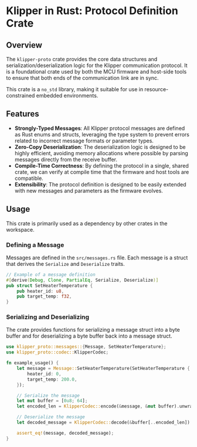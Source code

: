 # Klipper in Rust: Protocol Definition Crate

## Overview

The `klipper-proto` crate provides the core data structures and serialization/deserialization logic for the Klipper communication protocol. It is a foundational crate used by both the MCU firmware and host-side tools to ensure that both ends of the communication link are in sync.

This crate is a `no_std` library, making it suitable for use in resource-constrained embedded environments.

## Features

*   **Strongly-Typed Messages**: All Klipper protocol messages are defined as Rust enums and structs, leveraging the type system to prevent errors related to incorrect message formats or parameter types.
*   **Zero-Copy Deserialization**: The deserialization logic is designed to be highly efficient, avoiding memory allocations where possible by parsing messages directly from the receive buffer.
*   **Compile-Time Correctness**: By defining the protocol in a single, shared crate, we can verify at compile time that the firmware and host tools are compatible.
*   **Extensibility**: The protocol definition is designed to be easily extended with new messages and parameters as the firmware evolves.

## Usage

This crate is primarily used as a dependency by other crates in the workspace.

### Defining a Message

Messages are defined in the `src/messages.rs` file. Each message is a struct that derives the `Serialize` and `Deserialize` traits.

```rust
// Example of a message definition
#[derive(Debug, Clone, PartialEq, Serialize, Deserialize)]
pub struct SetHeaterTemperature {
    pub heater_id: u8,
    pub target_temp: f32,
}
```

### Serializing and Deserializing

The crate provides functions for serializing a message struct into a byte buffer and for deserializing a byte buffer back into a message struct.

```rust
use klipper_proto::messages::{Message, SetHeaterTemperature};
use klipper_proto::codec::KlipperCodec;

fn example_usage() {
    let message = Message::SetHeaterTemperature(SetHeaterTemperature {
        heater_id: 0,
        target_temp: 200.0,
    });

    // Serialize the message
    let mut buffer = [0u8; 64];
    let encoded_len = KlipperCodec::encode(&message, &mut buffer).unwrap();

    // Deserialize the message
    let decoded_message = KlipperCodec::decode(&buffer[..encoded_len]).unwrap();

    assert_eq!(message, decoded_message);
}
```
